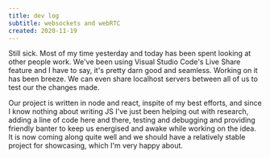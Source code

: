 ```yaml
---
title: dev log
subtitle: websockets and webRTC
created: 2020-11-19
---
```


Still sick. Most of my time yesterday and today has been spent looking at other people work. We've been using Visual Studio Code's Live Share feature and I have to say, it's pretty darn good and seamless. Working on it has been breeze. We can even share localhost servers between all of us to test our the changes made.

Our project is written in node and react, inspite of my best efforts, and since I know nothing about writing JS I've just been helping out with research, adding a line of code here and there, testing and debugging and providing friendly banter to keep us energised and awake while working on the idea. It is now coming along quite well and we should have a relatively stable project for showcasing, which I'm very happy about.

